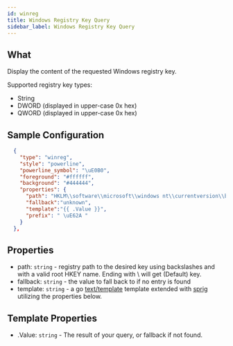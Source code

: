 ```yaml
---
id: winreg
title: Windows Registry Key Query
sidebar_label: Windows Registry Key Query
---
```


## What

Display the content of the requested Windows registry key.

Supported registry key types:

- String
- DWORD (displayed in upper-case 0x hex)
- QWORD (displayed in upper-case 0x hex)

## Sample Configuration

```json
  {
    "type": "winreg",
    "style": "powerline",
    "powerline_symbol": "\uE0B0",
    "foreground": "#ffffff",
    "background": "#444444",
    "properties": {
      "path": "HKLM\\software\\microsoft\\windows nt\\currentversion\\buildlab",
      "fallback":"unknown",
      "template":"{{ .Value }}",
      "prefix": " \uE62A "
    }
  },
```

## Properties

- path: `string` - registry path to the desired key using backslashes and with a valid root HKEY name.  Ending with \ will get (Default) key.
- fallback: `string` - the value to fall back to if no entry is found
- template: `string` - a go [text/template][go-text-template] template extended
  with [sprig][sprig] utilizing the properties below.

## Template Properties

- .Value: `string` - The result of your query, or fallback if not found.

[go-text-template]: https://golang.org/pkg/text/template/
[sprig]: https://masterminds.github.io/sprig/
